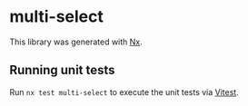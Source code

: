 # multi-select

This library was generated with [Nx](https://nx.dev).

## Running unit tests

Run `nx test multi-select` to execute the unit tests via [Vitest](https://vitest.dev/).
